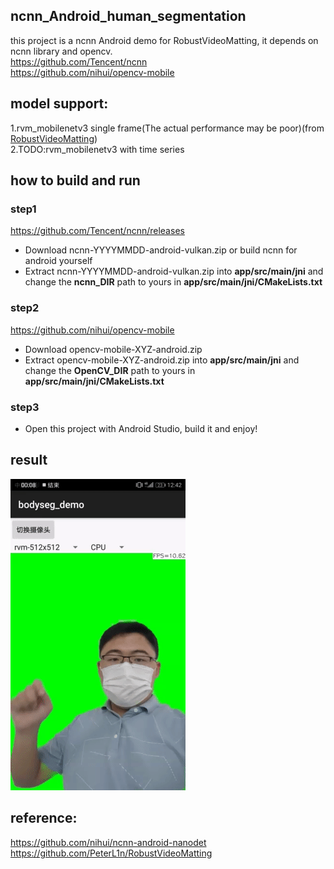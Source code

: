 ## ncnn_Android_human_segmentation

this project is a ncnn Android demo for RobustVideoMatting, it depends on ncnn library and opencv.  
https://github.com/Tencent/ncnn  
https://github.com/nihui/opencv-mobile
## model support:  
1.rvm_mobilenetv3 single frame(The actual performance may be poor)(from [RobustVideoMatting](https://github.com/PeterL1n/RobustVideoMatting))  
2.TODO:rvm_mobilenetv3 with time series
## how to build and run
### step1
https://github.com/Tencent/ncnn/releases

* Download ncnn-YYYYMMDD-android-vulkan.zip or build ncnn for android yourself
* Extract ncnn-YYYYMMDD-android-vulkan.zip into **app/src/main/jni** and change the **ncnn_DIR** path to yours in **app/src/main/jni/CMakeLists.txt**

### step2
https://github.com/nihui/opencv-mobile

* Download opencv-mobile-XYZ-android.zip
* Extract opencv-mobile-XYZ-android.zip into **app/src/main/jni** and change the **OpenCV_DIR** path to yours in **app/src/main/jni/CMakeLists.txt**

### step3
* Open this project with Android Studio, build it and enjoy!
## result  
![](result.gif)  
## reference:  
https://github.com/nihui/ncnn-android-nanodet  
https://github.com/PeterL1n/RobustVideoMatting  

